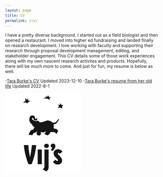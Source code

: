 ```yaml
---
layout: page
title: CV
permalink: /cv/
---
```



I have a pretty diverse background.  I started out as a field biologist and then opened a restaurant.  I moved into higher ed fundraising and landed finally on research development.  I love working with faculty and supporting their research through proposal development management, editing, and stakeholder engagement.  This CV details some of those work experiences along with my own nascent research activites and products.  Hopefully, there will be much more to come.  And just for fun, my resume is below as well.

-[Tara Burke's CV](/papers/cv1.pdf)  Updated 2023-12-10
-[Tara Burke's resume from her old life](/papers/resume.pdf) Updated 2022-8-1

<p align="left">
<img src="/images/Vijs.png" width="50%" alt="Vijs restaurant logo" />
</p>
